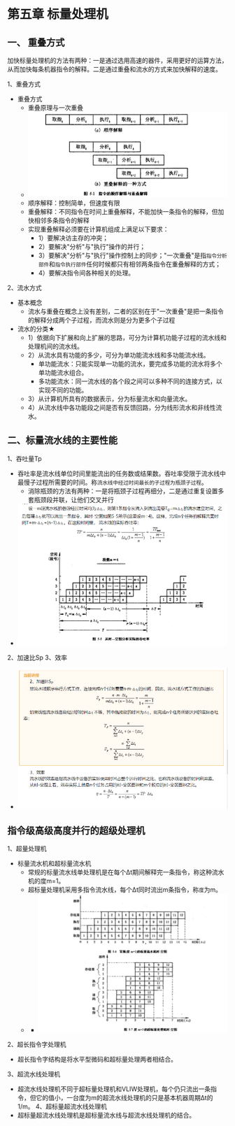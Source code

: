 # 第五章 标量处理机


##  一、 重叠方式
加快标量处理机的方法有两种：一是通过选用高速的器件，采用更好的运算方法，从而加快每条机器指令的解释。二是通过重叠和流水的方式来加快解释的速度。

1、重叠方式
   - 重叠方式
     - 重叠原理与一次重叠
     - <img src="/learn_4.png">
     - 顺序解释：控制简单，但速度有限
     - 重叠解释：不同指令在时间上重叠解释，不能加快一条指令的解释，但加快相邻多条指令的解释
     - 实现重叠解释必须要在计算机组成上满足以下要求：
       - 1）要解决访主存的冲突；
       - 2）要解决"分析"与"执行"操作的并行；
       - 3）要解决"分析"与"执行"操作控制上的同步；"一次重叠"是指`指令分析部件`和`指令执行部件`任何时候都只有相邻两条指令在重叠解释的方式；
       - 4）要解决指令间各种相关的处理。
 
 2、流水方式
   - 基本概念
     - 流水与重叠在概念上没有差别，二者的区别在于"一次重叠"是把一条指令的解释分成两个子过程，而流水则是分为更多个子过程
   - 流水的分类★
     - 1）依据向下扩展和向上扩展的思路，可分为计算机功能子过程的流水线和处理机间的流水线。
     - 2）从流水具有功能的多少，可分为单功能流水线和多功能流水线。
       - 单功能流水：只能实现单一功能的流水，要完成多功能的流水将多个单功能流水组合。
       - 多功能流水：同一流水线的各个段之间可以多种不同的连接方式，以实现不同的功能。
     - 3）从计算机所具有的数据表示，分为标量流水和向量流水。
     - 4）从流水线中各功能段之间是否有反馈回路，分为线形流水和非线性流水。

## 二、标量流水线的主要性能
1、吞吐量Tp
  - 吞吐率是流水线单位时间里能流出的任务数或结果数。吞吐率受限于流水线中最慢子过程所需要的时间。称`流水线中经过时间最长的子过程为瓶颈子过程`。
    - 消除瓶颈的方法有两种：一是将瓶颈子过程再细分，二是通过重复设置多套瓶颈段并联，让他们交叉并行
   - <img src="/learn_5.png">
2、加速比Sp
3、效率
   - <img src="/learn_6.png">


## 指令级高级高度并行的超级处理机

1、超量处理机
   - 标量流水机和超标量流水机
     - 常规的标量流水线单处理机是在每个Δt期间解释完一条指令，称这种流水机的度m=1。
     - 超标量处理机采用多指令流水线，每个Δt同时流出m条指令，称`度`为m。
     - - <img src="/learn_7.png">
2、超长指令字处理机
   - 超长指令字结构是将水平型微码和超标量处理两者相结合。

3、超流水线处理机
   - 超流水线处理机不同于超标量处理机和VLIW处理机，每个仍只流出一条指令，但它的值小，一台度为m的超流水线处理机的只是基本机器周期Δt的1/m。
4、超标量超流水线处理机
   - 超标量超流水线处理机是超标量流水线与超流水线处理机的结合。